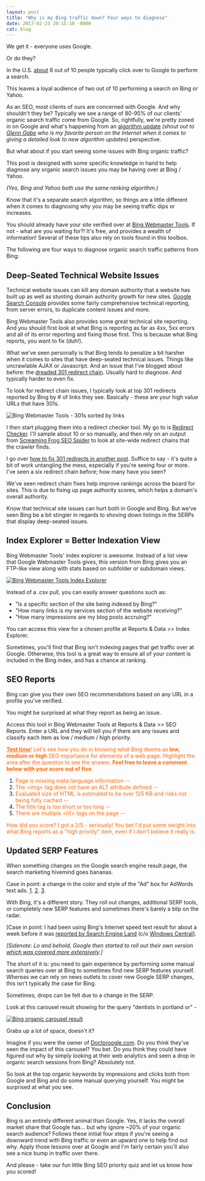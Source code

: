 ```yaml
---
layout: post
title: "Why is my Bing traffic down? Four ways to diagnose"
date: 2017-02-23 20:15:10 -0800
cat: blog
---
```

We get it - everyone uses Google.

Or do they?

In the U.S. [about](https://www.searchenginejournal.com/august-2016-search-market-share/172078/) 8 out of 10 people typically click over to Google to perform a search</a>.

This leaves a loyal audience of two out of 10 performing a search on Bing or Yahoo.

As an SEO, most clients of ours are concerned with Google. And why shouldn't they be? Typically we see a range of 80-95% of our clients' organic search traffic come from Google. So, rightfully, we're pretty zoned in on Google and what's happening from an <a href="http://www.gsqi.com/marketing-blog/google-algorithm-update-february-7-2017/">algorithm update</a> <em>(shout out to <a href="https://twitter.com/glenngabe/">Glenn Gabe</a> who is my favorite person on the Internet when it comes to giving a detailed look to new algorithm updates)</em> perspective.

But what about if you start seeing some issues with Bing organic traffic?

This post is designed with some specific knowledge in hand to help diagnose any organic search issues you may be having over at Bing / Yahoo.

<em>(Yes, Bing and Yahoo both use the same ranking algorithm.)</em>

Know that it's a separate search algorithm, so things are a little different when it comes to diagnosing why you may be seeing traffic dips or increases.

You should already have your site verified over at <a href="http://www.bing.com/toolbox">Bing Webmaster Tools</a>. If not - what are you waiting for?! It's free, and provides a wealth of information! Several of these tips also rely on tools found in this toolbox.

The following are four ways to diagnose organic search traffic patterns from Bing:
<h2>Deep-Seated Technical Website Issues</h2>
Technical website issues can kill any domain authority that a website has built up as well as stunting domain authority growth for new sites. <a href="https://www.google.com/webmasters/tools">Google Search Console</a> provides some fairly comprehensive technical reporting, from server errors, to duplicate content issues and more.

Bing Webmaster Tools also provides some great technical site reporting. And you should first look at what Bing is reporting as far as 4xx, 5xx errors and all of its error reporting and fixing those first. This is because what Bing reports, you want to fix (duh!).

What we've seen personally is that Bing tends to penalize a bit harsher when it comes to sites that have deep-seated technical issues. Things like uncrawlable AJAX or Javascript. And an issue that I've blogged about before: the <a href="/301-redirect-chains/">d</a><a href="/301-redirect-chains/">readed 301 redirect chain</a>. Usually hard to diagnose. And typically harder to even fix.

To look for redirect chain issues, I typically look at top 301 redirects reported by Bing by # of links they see. Basically - these are your high value URLs that have 301s.

<img class="post-image"  class="alignnone size-medium wp-image-6062" src="{{ site.baseurl }} /img/blog-posts/2017/02/301-redirects-sorted-by-links-205x300.png" alt="Bing Webmaster Tools - 301s sorted by links"/>

I then start plugging them into a redirect checker tool. My go to is <a href="http://www.redirect-checker.org/">Redirect Checker</a>. I'll sample about 10 or so manually, and then rely on an output from <a href="https://www.screamingfrog.co.uk/redirect-checker/">Screaming Frog SEO Spider</a> to look at site-wide redirect chains that the crawler finds.

I go over <a href="/301-redirect-chains/">how to fix 301 redirects in another post</a>. Suffice to say - it's quite a bit of work untangling the mess, especially if you're seeing four or more. I've seen a six redirect chain before; how many have you seen?

We've seen redirect chain fixes help improve rankings across the board for sites. This is due to fixing up page authority scores, which helps a domain's overall authority.

Know that technical site issues can hurt both in Google and Bing. But we've seen Bing be a bit stingier in regards to shoving down listings in the SERPs that display deep-seated issues.
<h2>Index Explorer = Better Indexation View</h2>
Bing Webmaster Tools' index explorer is awesome. Instead of a list view that Google Webmaster Tools gives, this version from Bing gives you an FTP-like view along with stats based on subfolder or subdomain views.

<a href="{{ site.baseurl }} /img/blog-posts/2017/02/bing-webmaster-tools-index-explorer.png"><img class="post-image"  class="alignnone size-medium wp-image-6063" src="{{ site.baseurl }} /img/blog-posts/2017/02/bing-webmaster-tools-index-explorer-150x300.png" alt="Bing Webmaster Tools Index Explorer" /></a>

Instead of a .csv pull, you can easily answer questions such as:
<ul>
 	<li>"Is a specific section of the site being indexed by Bing?"</li>
 	<li>"How many links is my services section of the website receiving?"</li>
 	<li>"How many impressions are my blog posts accruing?"</li>
</ul>
You can access this view for a chosen profile at Reports &amp; Data &gt;&gt; Index Explorer.

Sometimes, you'll find that Bing isn't indexing pages that get traffic over at Google. Otherwise, this tool is a great way to ensure all of your content is included in the Bing index, and has a chance at ranking.
<h2>SEO Reports</h2>
Bing can give you their own SEO recommendations based on any URL in a profile you've verified.

You might be surprised at what they report as being an issue.

Access this tool in Bing Webmaster Tools at Reports &amp; Data &gt;&gt; SEO Reports. Enter a URL and they will tell you if there are any issues and classify each item as low / medium / high priority.


<span style="color: #ff6600;"><span style="text-decoration: underline;"><strong>Test time</strong></span>! Let's see how you do in knowing what Bing deems as<strong> low, medium or high</strong> SEO importance for elements of a web page. Highlight the area after the question to see the answer. <strong>Feel free to leave a comment below with your score out of five</strong>.</span>
<ol>
 	<li><span style="color: #ff6600;">Page is missing meta language information -- <span style="color: #ffffff;">medium priority</span></span></li>
 	<li><span style="color: #ff6600;">The &lt;img&gt; tag does not have an ALT attribute defined -- <span style="color: #ffffff;">low priority</span></span></li>
 	<li><span style="color: #ff6600;">Evaluated size of HTML is estimated to be over 125 KB and risks not being fully cached -- <span style="color: #ffffff;">low priority</span></span></li>
 	<li><span style="color: #ff6600;">The title tag is too short or too long -- <span style="color: #ffffff;">high priority</span></span></li>
 	<li><span style="color: #ff6600;">There are multiple &lt;h1&gt; tags on the page -- <span style="color: #ffffff;">high priority</span></span></li>
</ol>
<span style="color: #ff6600;">How did you score? I got a 2/5 - seriously! You bet I'd put some weight into what Bing reports as a "high priority" item, even if I don't believe it really is.</span>

<h2>Updated SERP Features</h2>
When something changes on the Google search engine result page, the search marketing hivemind goes bananas.

Case in point: a change in the color and style of the "Ad" box for AdWords text ads. <a href="http://www.thesempost.com/google-switches-adwords-ad-tags-outline-style-search-results/">1</a>. <a href="https://www.seroundtable.com/google-green-outlined-adwords-ad-label-23446.html">2</a>. <a href="https://www.seroundtable.com/google-ad-label-confuse-23456.html">3</a>.

With Bing, it's a different story. They roll out changes, additional SERP tools, or completely new SERP features and sometimes there's barely a blip on the radar.

[Case in point: I had been using Bing's Internet speed text result for about a week before it was <a href="http://searchengineland.com/bing-adds-a-internet-speed-test-tool-to-the-search-results-240138">reported by Search Engine Land</a> (c/o <a href="http://www.windowscentral.com/bing-may-be-building-speed-test-widget-within-search-results">Windows Central</a>].

<em>[Sidenote: Lo and behold, Google then started to roll out their own version <a href="https://thenextweb.com/google/2016/06/28/google-making-easy-check-internet-speed-limited-test/#.tnw_UaDm3Qe6">which was covered more extensively</a>.]</em>

The short of it is: you need to gain experience by performing some manual search queries over at Bing to sometimes find new SERP features yourself. Whereas we can rely on news outlets to cover new Google SERP changes, this isn't typically the case for Bing.

Sometimes, drops can be felt due to a change in the SERP.

Look at this carousel result showing for the query "dentists in portland or" -

<a href="{{ site.baseurl }} /img/blog-posts/2017/02/bing-organic-carousel.png"><img class="post-image"  class="alignnone wp-image-6066 " src="{{ site.baseurl }} /img/blog-posts/2017/02/bing-organic-carousel-1024x966.png" alt="Bing organic carousel result" /></a>

Grabs up a lot of space, doesn't it?

Imagine if you were the owner of <a href="https://www.doctor-oogle.com/">Doctoroogle.com</a>. Do you think they've seen the impact of this carousel? You bet. Do you think they could have figured out why by simply looking at their web analytics and seen a drop in organic search sessions from Bing? Absolutely not.

So look at the top organic keywords by impressions and clicks both from Google and Bing and do some manual querying yourself. You might be surprised at what you see.
<h2>Conclusion</h2>
Bing is an entirely different animal than Google. Yes, it lacks the overall market share that Google has... but why ignore ~20% of your organic search audience? Follows these initial four steps if you're seeing a downward trend with Bing traffic or even an upward one to help find out why. Apply those lessons over at Google and I'm fairly certain you'll also see a nice bump in traffic over there.

And please - take our fun little Bing SEO priority quiz and let us know how you scored!
